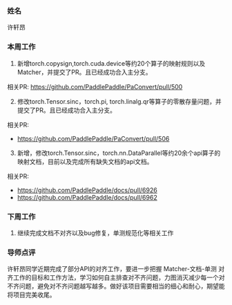 ### 姓名

许轩昂

### 本周工作

1. 新增torch.copysign,torch.cuda.device等约20个算子的映射规则以及Matcher，并提交了PR。且已经成功合入主分支。

  相关PR:
  https://github.com/PaddlePaddle/PaConvert/pull/500
  
2. 修改torch.Tensor.sinc，torch.pi, torch.linalg.qr等算子的零散存量问题，并提交了PR。且已经成功合入主分支。
   
  相关PR:
- https://github.com/PaddlePaddle/PaConvert/pull/506


3. 新增，修改torch.Tensor.sinc，torch.nn.DataParallel等约20余个api算子的映射文档，目前以及完成所有缺失文档的api文档。
  
  相关PR:
  - https://github.com/PaddlePaddle/docs/pull/6926
  - https://github.com/PaddlePaddle/docs/pull/6962
### 下周工作

1. 继续完成文档不对齐以及bug修复，单测规范化等相关工作

### 导师点评

许轩昂同学近期完成了部分API的对齐工作，要进一步把握 Matcher-文档-单测 对齐工作的目标和工作方法，学习如何自主排查对不齐问题，力图消灭减少每一个对不齐问题，避免对不齐问题越写越多。做好该项目需要相当的细心和耐心，期望能将项目完美收尾。
